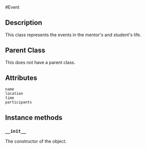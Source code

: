 #Event

## Description

This class represents the events in the mentor's and student's life.

## Parent Class

This does not have a parent class.

## Attributes
    name
    location
    time
    participants
    
## Instance methods
### ```__init__```
The constructor of the object.



